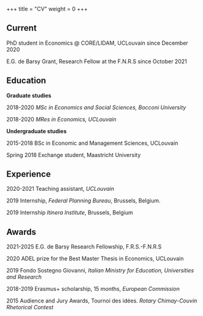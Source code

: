 +++
title = "CV"
weight = 0
+++
## Current 

PhD student in Economics @ CORE/LIDAM, UCLouvain since December 2020

E.G. de Barsy Grant, Research Fellow at the F.N.R.S since October 2021

## Education

**Graduate studies**

2018-2020 *MSc in Economics and Social Sciences, Bocconi University*

2018-2020 *MRes in Economics, UCLouvain*

**Undergraduate studies**

2015-2018 BSc in Economic and Management Sciences, UCLouvain

Spring 2018 Exchange student, Maastricht University

## Experience

2020-2021 Teaching assistant, *UCLouvain*

2019 Internship, *Federal Planning Bureau*, Brussels, Belgium. 

2019 Internship *Itinera Institute*, Brussels, Belgium

## Awards

2021-2025 E.G. de Barsy Research Fellowship, F.R.S.-F.N.R.S

2020 ADEL prize for the Best Master Thesis in Economics, UCLouvain

2019 Fondo Sostegno Giovanni, *Italian Ministry for Education, Universities and Research*

2018-2019 Erasmus+ scholarship, 15 months, *European Commission*

2015 Audience and Jury Awards, Tournoi des idées. *Rotary Chimay-Couvin Rhetorical Contest*
